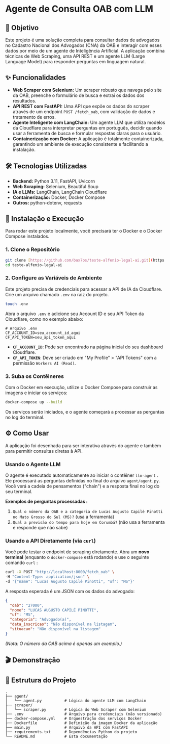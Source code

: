 # Agente de Consulta OAB com LLM

## 🎯 Objetivo

Este projeto é uma solução completa para consultar dados de advogados no Cadastro Nacional dos Advogados (CNA) da OAB e interagir com esses dados por meio de um agente de Inteligência Artificial. A aplicação combina técnicas de Web Scraping, uma API REST e um agente LLM (Large Language Model) para responder perguntas em linguagem natural.

## ✨ Funcionalidades

*  **Web Scraper com Selenium:** Um scraper robusto que navega pelo site da OAB, preenche o formulário de busca e extrai os dados dos resultados.
*  **API REST com FastAPI:** Uma API que expõe os dados do scraper através de um endpoint `POST /fetch_oab`, com validação de dados e tratamento de erros.
*  **Agente Inteligente com LangChain:** Um agente LLM que utiliza modelos da Cloudflare para interpretar perguntas em português, decidir quando usar a ferramenta de busca e formular respostas claras para o usuário.
*  **Containerização com Docker:** A aplicação é totalmente containerizada, garantindo um ambiente de execução consistente e facilitando a instalação.

## 🛠️ Tecnologias Utilizadas

*  **Backend:** Python 3.11, FastAPI, Uvicorn  
*  **Web Scraping:** Selenium, Beautiful Soup  
*  **IA e LLMs:** LangChain, LangChain Cloudflare  
* **Containerização:** Docker, Docker Compose
*  **Outros:** python-dotenv, requests  

## 🚀 Instalação e Execução

Para rodar este projeto localmente, você precisará ter o Docker e o Docker Compose instalados.

### 1. Clone o Repositório

```bash
git clone [https://github.com/bax7os/teste-alfenio-legal-ai.git](https://github.com/bax7os/teste-alfenio-legal-ai.git)
cd teste-alfenio-legal-ai
```

### 2. Configure as Variáveis de Ambiente

Este projeto precisa de credenciais para acessar a API de IA da Cloudflare. Crie um arquivo chamado `.env` na raiz do projeto.

```bash
touch .env
```

Abra o arquivo `.env` e adicione seu Account ID e seu API Token da Cloudflare, como no exemplo abaixo:

```env
# Arquivo .env
CF_ACCOUNT_ID=seu_account_id_aqui
CF_API_TOKEN=seu_api_token_aqui
```

  * **`CF_ACCOUNT_ID`**: Pode ser encontrado na página inicial do seu dashboard Cloudflare.
  * **`CF_API_TOKEN`**: Deve ser criado em "My Profile" \> "API Tokens" com a permissão `Workers AI (Read)`.

### 3. Suba os Contêineres

 Com o Docker em execução, utilize o Docker Compose para construir as imagens e iniciar os serviços:

```bash
docker-compose up --build
```

Os serviços serão iniciados, e o agente começará a processar as perguntas no log do terminal.

## ⚙️ Como Usar

A aplicação foi desenhada para ser interativa através do agente e também para permitir consultas diretas à API.

### Usando o Agente LLM

 O agente é executado automaticamente ao iniciar o contêiner `llm-agent` . Ele processará as perguntas definidas no final do arquivo `agent/agent.py`. Você verá a cadeia de pensamentos ("chain") e a resposta final no log do seu terminal.

 **Exemplos de perguntas processadas :**

1.  `Qual o número da OAB e a categoria de Lucas Augusto Capilé Pinotti no Mato Grosso do Sul (MS)?` (usa a ferramenta)
2.  `Qual a previsão do tempo para hoje em Corumbá?` (não usa a ferramenta e responde que não sabe)

### Usando a API Diretamente (via `curl`)

Você pode testar o endpoint de scraping diretamente.  Abra um **novo terminal** (enquanto o `docker-compose` está rodando) e use o seguinte comando `curl` :

```bash
curl -X POST "http://localhost:8000/fetch_oab" \
-H "Content-Type: application/json" \
-d '{"name": "Lucas Augusto Capilé Pinotti", "uf": "MS"}'
```

A resposta esperada é um JSON com os dados do advogado:

```json
{
  "oab": "27000",
  "nome": "LUCAS AUGUSTO CAPILÉ PINOTTI",
  "uf": "MS",
  "categoria": "Advogado(a)",
  "data_inscricao": "Não disponível na listagem",
  "situacao": "Não disponível na listagem"
}
```

*(Nota: O número da OAB acima é apenas um exemplo.)*

## 🎬 Demonstração

## 📁 Estrutura do Projeto

```
.
├── agent/
│   └── agent.py          # Lógica do agente LLM com LangChain
├── scraper/
│   └── scraper.py        # Lógica do Web Scraper com Selenium
├── .env                  # Arquivo para credenciais (não versionado)
├── docker-compose.yml    # Orquestração dos serviços Docker
├── Dockerfile            # Definição da imagem Docker da aplicação
├── main.py               # Arquivo da API com FastAPI
├── requirements.txt      # Dependências Python do projeto
└── README.md             # Esta documentação
```

````

